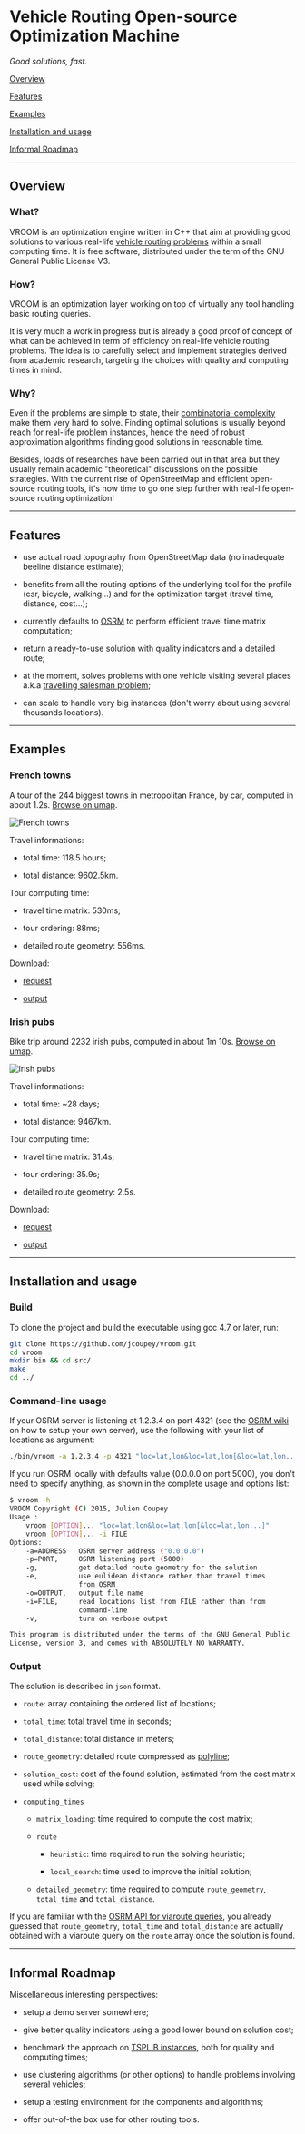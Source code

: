 # Vehicle Routing Open-source Optimization Machine

_Good solutions, fast._

[Overview](#overview)

[Features](#features)

[Examples](#examples)

[Installation and usage](#installation-and-usage)

[Informal Roadmap](#informal-roadmap)

---

## Overview

### What?

VROOM is an optimization engine written in C++ that aim at providing
good solutions to various real-life [vehicle routing
problems](https://en.wikipedia.org/wiki/Vehicle_routing_problem)
within a small computing time. It is free software, distributed under
the term of the GNU General Public License V3.

### How?

VROOM is an optimization layer working on top of virtually any tool
handling basic routing queries.

It is very much a work in progress but is already a good proof of
concept of what can be achieved in term of efficiency on real-life
vehicle routing problems. The idea is to carefully select and
implement strategies derived from academic research, targeting the
choices with quality and computing times in mind.

### Why?

Even if the problems are simple to state, their [combinatorial
complexity](https://en.wikipedia.org/wiki/Combinatorial_optimization)
make them very hard to solve. Finding optimal solutions is usually
beyond reach for real-life problem instances, hence the need of robust
approximation algorithms finding good solutions in reasonable time.

Besides, loads of researches have been carried out in that area but
they usually remain academic "theoretical" discussions on the possible
strategies. With the current rise of OpenStreetMap and efficient
open-source routing tools, it's now time to go one step further with
real-life open-source routing optimization!

---

## Features

* use actual road topography from OpenStreetMap data (no inadequate
  beeline distance estimate);

* benefits from all the routing options of the underlying tool for the
  profile (car, bicycle, walking...) and for the optimization target
  (travel time, distance, cost...);

* currently defaults to [OSRM](http://project-osrm.org/) to perform
  efficient travel time matrix computation;

* return a ready-to-use solution with quality indicators and a
  detailed route;

* at the moment, solves problems with one vehicle visiting several
  places a.k.a [travelling salesman
  problem](https://en.wikipedia.org/wiki/Travelling_salesman_problem);

* can scale to handle very big instances (don't worry about using
  several thousands locations).

---

## Examples

### French towns

A tour of the 244 biggest towns in metropolitan France, by car,
computed in about 1.2s. [Browse on umap](http://u.osmfr.org/m/51654/).

![French towns](http://coupey.fr/vroom/french_towns.png)

Travel informations:

* total time: 118.5 hours;

* total distance: 9602.5km.

Tour computing time:

* travel time matrix: 530ms;

* tour ordering: 88ms;

* detailed route geometry: 556ms.

Download:

* [request](http://coupey.fr/vroom/french_towns.req)

* [output](http://coupey.fr/vroom/french_towns_solution.json)


### Irish pubs

Bike trip around 2232 irish pubs, computed in about 1m 10s. [Browse on
umap](http://u.osmfr.org/m/51914).

![Irish pubs](http://coupey.fr/vroom/irish_pubs.png)

Travel informations:

* total time: ~28 days;

* total distance: 9467km.

Tour computing time:

* travel time matrix: 31.4s;

* tour ordering: 35.9s;

* detailed route geometry: 2.5s.

Download:

* [request](http://coupey.fr/vroom/irish_pubs.req)

* [output](http://coupey.fr/vroom/irish_pubs_solution.json)

---

## Installation and usage

### Build

To clone the project and build the executable using gcc 4.7 or later,
run:

```bash
git clone https://github.com/jcoupey/vroom.git
cd vroom
mkdir bin && cd src/
make
cd ../
```

### Command-line usage

If your OSRM server is listening at 1.2.3.4 on port 4321 (see the
[OSRM wiki](https://github.com/Project-OSRM/osrm-backend/wiki) on how
to setup your own server), use the following with your list of
locations as argument:

```bash
./bin/vroom -a 1.2.3.4 -p 4321 "loc=lat,lon&loc=lat,lon[&loc=lat,lon...]"
```

If you run OSRM locally with defaults value (0.0.0.0 on port 5000),
you don't need to specify anything, as shown in the complete usage and
options list:

```bash
$ vroom -h
VROOM Copyright (C) 2015, Julien Coupey
Usage :
	vroom [OPTION]... "loc=lat,lon&loc=lat,lon[&loc=lat,lon...]"
	vroom [OPTION]... -i FILE
Options:
	-a=ADDRESS	 OSRM server address ("0.0.0.0")
	-p=PORT,	 OSRM listening port (5000)
	-g,		     get detailed route geometry for the solution
	-e,		     use eulidean distance rather than travel times
			     from OSRM
	-o=OUTPUT,	 output file name
	-i=FILE,	 read locations list from FILE rather than from
			     command-line
	-v,		     turn on verbose output

This program is distributed under the terms of the GNU General Public
License, version 3, and comes with ABSOLUTELY NO WARRANTY.

```

### Output

The solution is described in `json` format.

* `route`: array containing the ordered list of locations;

* `total_time`: total travel time in seconds;

* `total_distance`: total distance in meters;

* `route_geometry`: detailed route compressed as
  [polyline](http://code.google.com/apis/maps/documentation/utilities/polylinealgorithm.html);

* `solution_cost`: cost of the found solution, estimated from the cost
  matrix used while solving;

* `computing_times`

    * `matrix_loading`: time required to compute the cost matrix;

    * `route`

        * `heuristic`: time required to run the solving heuristic;

        * `local_search`: time used to improve the initial solution;

    * `detailed_geometry`: time required to compute `route_geometry`,
      `total_time` and `total_distance`.

If you are familiar with the [OSRM API for viaroute
queries](https://github.com/Project-OSRM/osrm-backend/wiki/Server-api#service-viaroute),
you already guessed that `route_geometry`, `total_time` and
`total_distance` are actually obtained with a viaroute query on the
`route` array once the solution is found.

---

## Informal Roadmap

Miscellaneous interesting perspectives:

* setup a demo server somewhere;

* give better quality indicators using a good lower bound on solution
  cost;

* benchmark the approach on
  [TSPLIB instances](http://comopt.ifi.uni-heidelberg.de/software/TSPLIB95/),
  both for quality and computing times;
  
* use clustering algorithms (or other options) to handle problems
  involving several vehicles;

* setup a testing environment for the components and algorithms;

* offer out-of-the box use for other routing tools.


